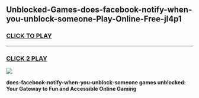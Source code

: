 
## Unblocked-Games-does-facebook-notify-when-you-unblock-someone-Play-Online-Free-jl4p1
<h3>
<a href="https://premium76.site?title=does-facebook-notify-when-you-unblock-someone&ref=26A">CLICK TO PLAY</a></h3>
<hr>

<h3>
<a href="https://premium76.site?title=does-facebook-notify-when-you-unblock-someone&ref=26A">CLICK 2 PLAY</a>
  
</h3>

<a href="https://premium76.site?title=does-facebook-notify-when-you-unblock-someone&ref=26A"><img src="https://clearcache.store/games.png"></a>


**does-facebook-notify-when-you-unblock-someone games unblocked: Your Gateway to Fun and Accessible Online Gaming**
